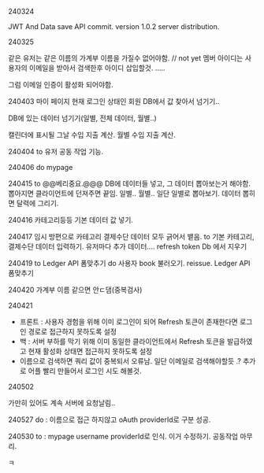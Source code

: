 240324

JWT And Data save API commit.
version 1.0.2 server distribution.


240325

같은 유저는 같은 이름의 가계부 이름을 가질수 없어야함. // not yet
멤버 아이디는 사용자의 이메일을 받아서 검색한후 아이디 삽입할것. .....

그럼 이메일 인증이 활성화 되어야함.

240403
마이 페이지 현재 로그인 상태인 회원 DB에서 값 찾아서 넘기기..

DB에 있는 데이터 넘기기(일별, 전체 데이터, 월별..)

캘린더에 표시될 그날 수입 지출 계산.
월별 수입 지출 계산.

240404
to
유저 공동 작업 기능.

240406
do
mypage

240415
to
@@베리중요.@@@
DB에 데이터들 넣고, 그 데이터 뽑아보는거 해야함.
뽑아지면 클라이언트에 던져주면 끝임.
일별.. 월별.. 일단 일별로 뽑아보기. 데이터 뽑히면 달력에 그리기.

240416
카테고리등등 기본 데이터 값 넣기.

240417
임시 방편으로 카테고리 결제수단 데이터 모두 긁어서 뱉음.
to
기본 카테고리, 결제수단 데이터 입력하기.
유저마다 추가 데이터....
refresh token Db 에서 지우기

240419
to
Ledger API 폼맞추기
do
사용자 book 불러오기. reissue. Ledger API 폼맞추기

240420
가계부 이름 같으면 안ㄷ댐(중복검사)

240421
- 프론트 : 사용자 경험을 위해 이미 로그인이 되어 Refresh 토큰이 존재한다면 로그인 경로로 접근하지 못하도록 설정
- 백 : 서버 부하를 막기 위해 이미 동일한 클라이언트에서 Refresh 토큰을 발급하였고 현재 활성화 상태면 접근하지 못하도록 설정
- 이름으로 검색하면 쿼리 값이 중복되서 오류남. 일단 이메일로 검색해야할듯 .? 추가로 어플 빨리 만들어서 로그인 시도 해볼것.


240502

가만히 있어도 계속 서버에 요청날림..

240527
do : 이름으로 접근 하지않고 oAuth providerId로 구분 성공.

240530
to : mypage username providerId로 인식. 이거 수정하기.
공동작업 마무리.


ㅋ